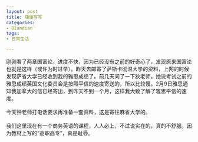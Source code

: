 ```yaml
---
layout: post
title: 随便写写
categories:
- Diandian
tags:
- 日常生活

---
```

刚刚看了两章国富论，进度不快，因为已经没有之前的好奇心了，发现原来国富论也就是这样（或许为时过早）。昨天去邮寄了萨斯卡彻温大学的资料，上网的时候发现萨省大学已经收到我的雅思成绩了。前几天问了一下狄老师，她说考试之前的雅思成绩英国文化委员会是按照平信的速度寄送的，所以比较慢。2月9日雅思通知我加拿大的信已经寄出，到昨天不到一个月，这样我大致了解了雅思平信的速度。
<br />
<br />今天钟老师打电话要求再准备一套资料，这是寄往麻省大学的。
<br />
<br />我们这里现在有一个商务英语的课程，人人必上，不过说实在的，真的不舒服。因为教材上写的“高职高专”，真是耻辱。